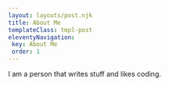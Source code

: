 ```yaml
---
layout: layouts/post.njk
title: About Me
templateClass: tmpl-post
eleventyNavigation:
 key: About Me
 order: 1
---
```


I am a person that writes stuff and likes coding.
